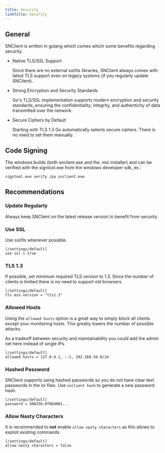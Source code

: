 ```yaml
---
title: Security
linkTitle: Security
---
```


## General


SNClient is written in golang which comes which some benefits regarding security.

  - Native TLS/SSL Support

    Since there are no external ssl/tls libraries, SNClient always comes with
    latest TLS support even on legacy systems (if you regularly update SNClient).

  - Strong Encryption and Security Standards

    Go's TLS/SSL implementation supports modern encryption and security
    standards, ensuring the confidentiality, integrity, and authenticity of
    data transmitted over the network.

  - Secure Ciphers by Default

    Starting with TLS 1.3 Go automatically selects secure ciphers. There is no
    need to set them manually.


## Code Signing

The windows builds (both snclient.exe and the .msi installer) and can be verified
with the signtool.exe from the windows developer sdk, ex.:

    signtool.exe verify /pa snclient.exe



## Recommendations


### Update Regularly

Always keep SNClient on the latest release version to benefit from security


### Use SSL

Use ssl/tls whenever possible.

    [/settings/default]
    use ssl = true

### TLS 1.3

If possible, set minimum required TLS version to 1.3. Since the number of
clients is limited there is no need to support old browsers.

    [/settings/default]
    tls min version = "tls1.3"


### Allowed Hosts

Using the `allowed hosts` option is a great way to simply block all clients except
your monitoring hosts. This greatly lowers the number of possible attacks.

As a tradeoff between security and maintainability you could add the admin net
here instead of single IPs.

    [/settings/default]
    allowed hosts = 127.0.0.1, ::1, 192.168.56.0/24


### Hashed Password

SNClient supports using hashed passwords so you do not have clear text passwords
in the ini files. Use `snclient hash` to generate a new password hash.

    [/settings/default]
    password = SHA256:9f86d081...


### Allow Nasty Characters

It is recommended to **not** enable `allow nasty characters` as this allows
to exploit existing commands.

    [/settings/default]
    allow nasty characters = false
